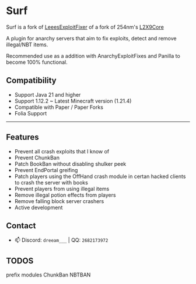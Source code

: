 # Surf

Surf is a fork of [LeeesExploitFixer](https://github.com/XeraPlugins/LeeesExploitFixer-3.0) of a fork of
254nm's [L2X9Core](https://github.com/254nm/L2X9Core)

A plugin for anarchy servers that aim to fix exploits, detect and remove illegal/NBT items.

Recommended use as a addition with AnarchyExploitFixes and Panilla to become 100% functional.

## Compatibility

- Support Java 21 and higher
- Support 1.12.2 ~ Latest Minecraft version (1.21.4)
- Compatible with Paper / Paper Forks
- Folia Support

___

## Features

* Prevent all crash exploits that I know of
* Prevent ChunkBan
* Patch BookBan without disabling shulker peek
* Prevent EndPortal greifing
* Patch players using the OffHand crash module in certan hacked clients to crash the server with books
* Prevent players from using illegal items
* Remove illegal potion effects from players
* Remove falling block server crashers
* Active development

## Contact

- 📫 Discord: `dreeam___` | QQ: `2682173972`

## TODOS

prefix
modules
    ChunkBan
    NBTBAN
